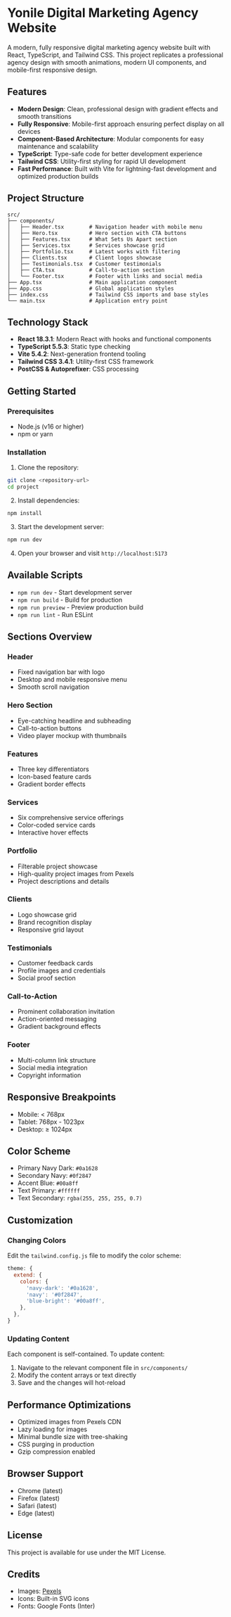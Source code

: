 # Yonile Digital Marketing Agency Website

A modern, fully responsive digital marketing agency website built with React, TypeScript, and Tailwind CSS. This project replicates a professional agency design with smooth animations, modern UI components, and mobile-first responsive design.

## Features

- **Modern Design**: Clean, professional design with gradient effects and smooth transitions
- **Fully Responsive**: Mobile-first approach ensuring perfect display on all devices
- **Component-Based Architecture**: Modular components for easy maintenance and scalability
- **TypeScript**: Type-safe code for better development experience
- **Tailwind CSS**: Utility-first styling for rapid UI development
- **Fast Performance**: Built with Vite for lightning-fast development and optimized production builds

## Project Structure

```
src/
├── components/
│   ├── Header.tsx        # Navigation header with mobile menu
│   ├── Hero.tsx          # Hero section with CTA buttons
│   ├── Features.tsx      # What Sets Us Apart section
│   ├── Services.tsx      # Services showcase grid
│   ├── Portfolio.tsx     # Latest works with filtering
│   ├── Clients.tsx       # Client logos showcase
│   ├── Testimonials.tsx  # Customer testimonials
│   ├── CTA.tsx           # Call-to-action section
│   └── Footer.tsx        # Footer with links and social media
├── App.tsx               # Main application component
├── App.css               # Global application styles
├── index.css             # Tailwind CSS imports and base styles
└── main.tsx              # Application entry point
```

## Technology Stack

- **React 18.3.1**: Modern React with hooks and functional components
- **TypeScript 5.5.3**: Static type checking
- **Vite 5.4.2**: Next-generation frontend tooling
- **Tailwind CSS 3.4.1**: Utility-first CSS framework
- **PostCSS & Autoprefixer**: CSS processing

## Getting Started

### Prerequisites

- Node.js (v16 or higher)
- npm or yarn

### Installation

1. Clone the repository:
```bash
git clone <repository-url>
cd project
```

2. Install dependencies:
```bash
npm install
```

3. Start the development server:
```bash
npm run dev
```

4. Open your browser and visit `http://localhost:5173`

## Available Scripts

- `npm run dev` - Start development server
- `npm run build` - Build for production
- `npm run preview` - Preview production build
- `npm run lint` - Run ESLint

## Sections Overview

### Header
- Fixed navigation bar with logo
- Desktop and mobile responsive menu
- Smooth scroll navigation

### Hero Section
- Eye-catching headline and subheading
- Call-to-action buttons
- Video player mockup with thumbnails

### Features
- Three key differentiators
- Icon-based feature cards
- Gradient border effects

### Services
- Six comprehensive service offerings
- Color-coded service cards
- Interactive hover effects

### Portfolio
- Filterable project showcase
- High-quality project images from Pexels
- Project descriptions and details

### Clients
- Logo showcase grid
- Brand recognition display
- Responsive grid layout

### Testimonials
- Customer feedback cards
- Profile images and credentials
- Social proof section

### Call-to-Action
- Prominent collaboration invitation
- Action-oriented messaging
- Gradient background effects

### Footer
- Multi-column link structure
- Social media integration
- Copyright information

## Responsive Breakpoints

- Mobile: < 768px
- Tablet: 768px - 1023px
- Desktop: ≥ 1024px

## Color Scheme

- Primary Navy Dark: `#0a1628`
- Secondary Navy: `#0f2847`
- Accent Blue: `#00a8ff`
- Text Primary: `#ffffff`
- Text Secondary: `rgba(255, 255, 255, 0.7)`

## Customization

### Changing Colors

Edit the `tailwind.config.js` file to modify the color scheme:

```js
theme: {
  extend: {
    colors: {
      'navy-dark': '#0a1628',
      'navy': '#0f2847',
      'blue-bright': '#00a8ff',
    },
  },
}
```

### Updating Content

Each component is self-contained. To update content:
1. Navigate to the relevant component file in `src/components/`
2. Modify the content arrays or text directly
3. Save and the changes will hot-reload

## Performance Optimizations

- Optimized images from Pexels CDN
- Lazy loading for images
- Minimal bundle size with tree-shaking
- CSS purging in production
- Gzip compression enabled

## Browser Support

- Chrome (latest)
- Firefox (latest)
- Safari (latest)
- Edge (latest)

## License

This project is available for use under the MIT License.

## Credits

- Images: [Pexels](https://pexels.com)
- Icons: Built-in SVG icons
- Fonts: Google Fonts (Inter)
